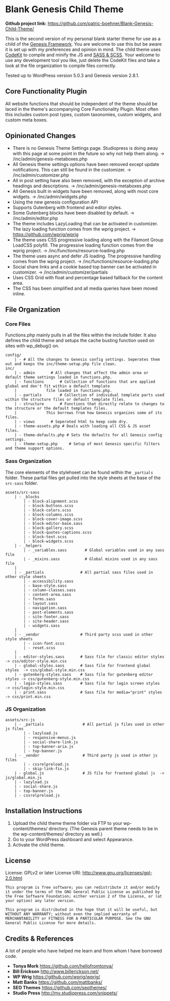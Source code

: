 # Blank Genesis Child Theme

**Github project link:** https://github.com/patric-boehner/Blank-Genesis-Child-Theme/

This is the second version of my personal blank starter theme for use as a child of the [Genesis Framework](http://www.studiopress.com/). You are welcome to use this but be aware it is set up with my preferences and opinion in mind. The child theme uses [CodeKit](https://incident57.com/codekit/) to compile and minify the JS and [SASS & SCSS](http://sass-lang.com/). Your welcome to use any development tool you like, just delete the CodeKit files and take a look at the file organization to compile files correctly.

Tested up to WordPress version 5.0.3 and Genesis version 2.8.1.

## Core Functionality Plugin

All website functions that should be independent of the theme  should be laced in the theme's accompanying Core Functionality Plugin. Most often this includes custom post types, custom taxonomies, custom widgets, and custom meta boxes.

## Opinionated Changes

- There is no Genesis Theme Settings page. Studiopress is doing away with this page at some point in the future so why not help them along.
	-> /inc/admin/genesis-metaboxes.php
- All Genesis theme settings options have been removed except update notifications. This can still be found in the customizer.
	-> /inc/admin/customizer.php
- All in post setting have also been removed, with the exception of archive headings and descriptions.
	-> /inc/admin/genesis-metaboxes.php
- All Genesis built in widgets have been removed, along with most core widgets.
	-> /inc/admin/widgets.php
- Using the new genesis configuration API
- Supports Gutenberg with frontend and editor styles.
- Some Gutenberg blocks have been disabled by default.
	-> /inc/admin/editor.php
- The theme includes LazyLoading that can be activated in customizer. The lazy loading function comes from the wprig project.
	-> https://github.com/wprig/wprig
- The theme uses CSS progressive loading along with the Filamont Group LoadCSS polyfill. The progressive loading function comes from the wprig project.
	-> /inc/functions/resource-loading.php
- The theme uses async and defer JS loading. The progressive handling comes from the wprig project.
	-> /inc/functions/resource-loading.php
- Social share links and a cookie based top banner can be activated in customizer.
	-> /inc/admin/customizer/partials
- Uses CSS Grid with float and percentage based fallback for the content area.
- The CSS has been simplified and all media queries have been moved inline.

## File Organization

### Core Files

Functions.php mainly pulls in all the files within the include folder. It also defines the child theme and setups the cache busting function used on sites with wp_debug() on.

```
config/
	| - # All the changes to Genesis config settings. Seperates them out and keeps the inc/theme-setup.php file clean.
inc/
	| - admin		# All changes that affect the admin area or default theme settings loaded in functions.php.
	| - functions		# Collection of functions that are applied global and don't fit within a default template
	|			  file loaded in functions.php.
	| - partials		# Collection of individual template parts used within the structure files or default template files.
	| - structure		# Functions that directly relate to changes to the structure or the default templates files.
	|			  This borrows from how Genesis organizes some of its files.
	| - views		# Seperated html to keep code dry.
	| - theme-assets.php # Deals with loading all CSS & JS asset files.
	| - theme-defaults.php # Sets the defaults for all Genesis config settings.
	| - theme-setup.php 	# Setup of most Genesis specific filters and theme support options.
```

### Sass Organization

The core elements of the stylehseet can be found within the `_partials` folder. These partial files get pulled into the style sheets at the base of the `src-sass` folder.

```
assets/src-sass
	| - _blocks
		| - block-alignment.scss
		| - block-buttons.scss
		| - block-colors.scss
		| - block-columns.scss
		| - block-cover-image.scss
		| - block-editor-base.sass
		| - block-gallery.scss
		| - block-quotes-captions.scss
		| - block-text.scss
		| - block-widgets.scss
	| - _helpers
		| - _variables.sass        # Global variables used in any sass file
		| - _mixins.sass           # Global mixins used in any sass file
	|
	| - _partials                # All partial sass files used in other style sheets
		| - accessibility.sass
		| - base-style.sass
		| - column-classes.sass
		| - content-area.sass
		| - forms.sass
		| - layout.sass
		| - navigation.sass
		| - post-elements.sass
		| - site-footer.sass
		| - site-header.sass
		| - widgets.sass
	|  
	| - _vendor                  # Third party scss used in other style sheets
		| - icon-font.scss
		| - reset.scss
	|
	| - editor-styles.sass       # Sass file for classic editor styles   -> css/editor-style.min.css
	| - global-styles.sass       # Sass file for frontend global styles  -> css/global-style.min.css
	| - gutenberg-styles.sass    # Sass file for gutenberg editor styles -> css/gutenberg-style.min.css
	| - login-styles.sass        # Sass file for login screen styles     -> css/login-style.min.css
	| - print.sass               # Sass file for media="print" styles    -> css/print.min.css
```

### JS Organization

```
assets/src-js
	| - _partials                 # All partial js files used in other js files
		| - lazyload.js
		| - responsive-menus.js
		| - social-share-link.js
		| - top-banner-aria.js
		| - top-banner.js
	| - _vendor                   # Third party js used in other js files
		| - cssrelpreload.js
		| - skip-link-fix.js
	| - global.js                 # JS file for frontend global js	-> js/global.min.js
	| - lazyload.js
	| - social-share.js
	| - top-banner.js
	| - cssrelpreload.js
```

## Installation Instructions

1. Upload the child theme theme folder via FTP to your wp-content/themes/ directory. (The Genesis parent theme needs to be in the wp-content/themes/ directory as well.)
2. Go to your WordPress dashboard and select Appearance.
3. Activate the child theme.

## License

License: GPLv2 or later
License URI: http://www.gnu.org/licenses/gpl-2.0.html

```
This program is free software; you can redistribute it and/or modify it under the terms of the GNU General Public License as published by the Free Software Foundation; either version 2 of the License, or (at your option) any later version.

This program is distributed in the hope that it will be useful, but WITHOUT ANY WARRANTY; without even the implied warranty of MERCHANTABILITY or FITNESS FOR A PARTICULAR PURPOSE. See the GNU General Public License for more details.
```

## Credits & References

A lot of people who have helped me learn and from whom I have borrowed code.

- **Tonya Mork** https://github.com/hellofromtonya/
- **Bill Erickson** http://www.billerickson.net/
- **WP Wrig** https://github.com/wprig/wprig/
- **Matt Banks** https://github.com/mattbanks/
- **SEO Themes** https://github.com/seothemes/
- **Studio Press** http://my.studiopress.com/snippets/  
